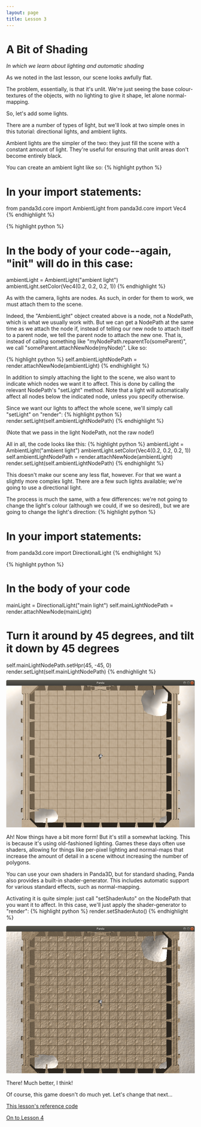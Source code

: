 ```yaml
---
layout: page
title: Lesson 3
---
```

A Bit of Shading
=
_In which we learn about lighting and automatic shading_

As we noted in the last lesson, our scene looks awfully flat.

The problem, essentially, is that it's unlit. We're just seeing the base colour-textures of the objects, with no lighting to give it shape, let alone normal-mapping.

So, let's add some lights.

There are a number of types of light, but we'll look at two simple ones in this tutorial: directional lights, and ambient lights.

Ambient lights are the simpler of the two: they just fill the scene with a constant amount of light. They're useful for ensuring that unlit areas don't become entirely black.

You can create an ambient light like so:
{% highlight python %}
# In your import statements:
from panda3d.core import AmbientLight
from panda3d.core import Vec4
{% endhighlight %}

{% highlight python %}
# In the body of your code--again, "__init__" will do in this case:
ambientLight = AmbientLight("ambient light")
ambientLight.setColor(Vec4(0.2, 0.2, 0.2, 1))
{% endhighlight %}

As with the camera, lights are nodes. As such, in order for them to work, we must attach them to the scene.

Indeed, the "AmbientLight" object created above is a node, not a NodePath, which is what we usually work with. But we can get a NodePath at the same time as we attach the node if, instead of telling our new node to attach itself to a parent node, we tell the parent node to attach the new one. That is, instead of calling something like "myNodePath.reparentTo(someParent)", we call "someParent.attachNewNode(myNode)". Like so:

{% highlight python %}
self.ambientLightNodePath = render.attachNewNode(ambientLight)
{% endhighlight %}

In addition to simply attaching the light to the scene, we also want to indicate which nodes we want it to affect. This is done by calling the relevant NodePath's "setLight" method. Note that a light will automatically affect all nodes below the indicated node, unless you specify otherwise.

Since we want our lights to affect the whole scene, we'll simply call "setLight" on "render":
{% highlight python %}
render.setLight(self.ambientLightNodePath)
{% endhighlight %}

(Note that we pass in the light NodePath, not the raw node!)

All in all, the code looks like this:
{% highlight python %}
ambientLight = AmbientLight("ambient light")
ambientLight.setColor(Vec4(0.2, 0.2, 0.2, 1))
self.ambientLightNodePath = render.attachNewNode(ambientLight)
render.setLight(self.ambientLightNodePath)
{% endhighlight %}

This doesn't make our scene any less flat, however. For that we want a slightly more complex light. There are a few such lights available; we're going to use a directional light.

The process is much the same, with a few differences: we're not going to change the light's colour (although we could, if we so desired), but we are going to change the light's direction:
{% highlight python %}
# In your import statements:
from panda3d.core import DirectionalLight
{% endhighlight %}

{% highlight python %}
# In the body of your code
mainLight = DirectionalLight("main light")
self.mainLightNodePath = render.attachNewNode(mainLight)
# Turn it around by 45 degrees, and tilt it down by 45 degrees
self.mainLightNodePath.setHpr(45, -45, 0)
render.setLight(self.mainLightNodePath)
{% endhighlight %}

![Old-fashioned lighting](images/oldLighting.png "There's lighting now--but it's not very good...")

Ah! Now things have a bit more form! But it's still a somewhat lacking. This is because it's using old-fashioned lighting. Games these days often use shaders, allowing for things like per-pixel lighting and normal-maps that increase the amount of detail in a scene without increasing the number of polygons.

You can use your own shaders in Panda3D, but for standard shading, Panda also provides a built-in shader-generator. This includes automatic support for various standard effects, such as normal-mapping.

Activating it is quite simple: just call "setShaderAuto" on the NodePath that you want it to affect. In this case, we'll just apply the shader-generator to "render":
{% highlight python %}
render.setShaderAuto()
{% endhighlight %}

![Normal-mapped, per-pixel lighting](images/normalMapped.png "Much more detailed and interesting to look at!")

There! Much better, I think!

Of course, this game doesn't do much yet. Let's change that next...

[This lesson's reference code][refCode]

[On to Lesson 4][next]

[next]: tut_lesson04.html
[refCode]: https://github.com/ArsThaumaturgis/Panda3DTutorial.io/tree/master/ReferenceCode/Lesson3
